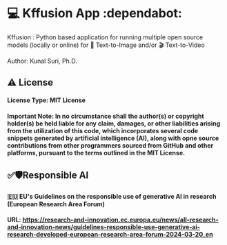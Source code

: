# 💻 Kffusion App :dependabot:
Kffusion : Python based application for running multiple open source models (locally or online) for 📸 Text-to-Image and/or 🎬 Text-to-Video

Author: Kunal Suri, Ph.D. 

## ⚠️ License 
#### License Type:     MIT License 
#### Important Note:   In no circumstance shall the author(s) or copyright holder(s) be held liable for any claim, damages, or other liabilities arising from the utilization of this code, which incorporates several code snippets generated by artificial intelligence (AI), along with opne source contributions from other programmers sourced from GitHub and other platforms, pursuant to the terms outlined in the MIT License.

## ✅🛡️Responsible AI 
#### :european_union: EU's Guidelines on the responsible use of generative AI in research (European Research Area Forum) 
#### URL: https://research-and-innovation.ec.europa.eu/news/all-research-and-innovation-news/guidelines-responsible-use-generative-ai-research-developed-european-research-area-forum-2024-03-20_en
